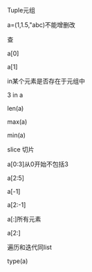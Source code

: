 Tuple元组

a=(1,1.5,"abc)不能增删改

查

a[0]

a[1]

in某个元素是否存在于元组中

3 in a

len(a)

max(a)

min(a)

slice 切片

a[0:3]从0开始不包括3

a[2:5]

a[-1]

a[2:-1]

a[:]所有元素

a[2:]

遍历和迭代同list

type(a)